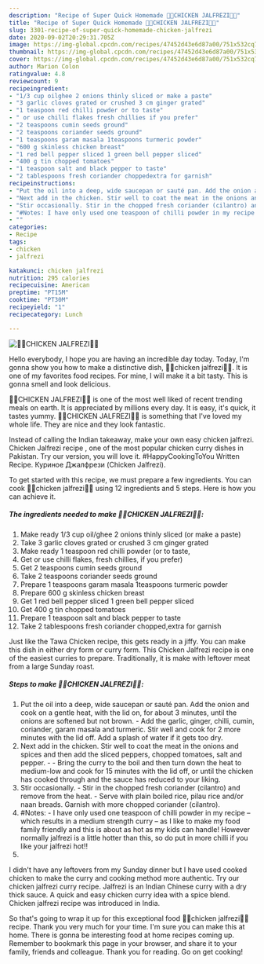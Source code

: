 ```yaml
---
description: "Recipe of Super Quick Homemade 🍗🥗CHICKEN JALFREZI🍗🥗"
title: "Recipe of Super Quick Homemade 🍗🥗CHICKEN JALFREZI🍗🥗"
slug: 3301-recipe-of-super-quick-homemade-chicken-jalfrezi
date: 2020-09-02T20:29:31.705Z
image: https://img-global.cpcdn.com/recipes/47452d43e6d87a00/751x532cq70/🍗🥗chicken-jalfrezi🍗🥗-recipe-main-photo.jpg
thumbnail: https://img-global.cpcdn.com/recipes/47452d43e6d87a00/751x532cq70/🍗🥗chicken-jalfrezi🍗🥗-recipe-main-photo.jpg
cover: https://img-global.cpcdn.com/recipes/47452d43e6d87a00/751x532cq70/🍗🥗chicken-jalfrezi🍗🥗-recipe-main-photo.jpg
author: Marion Colon
ratingvalue: 4.8
reviewcount: 9
recipeingredient:
- "1/3 cup oilghee 2 onions thinly sliced or make a paste"
- "3 garlic cloves grated or crushed 3 cm ginger grated"
- "1 teaspoon red chilli powder or to taste"
- " or use chilli flakes fresh chillies if you prefer"
- "2 teaspoons cumin seeds ground"
- "2 teaspoons coriander seeds ground"
- "1 teaspoons garam masala 1teaspoons turmeric powder"
- "600 g skinless chicken breast"
- "1 red bell pepper sliced 1 green bell pepper sliced"
- "400 g tin chopped tomatoes"
- "1 teaspoon salt and black pepper to taste"
- "2 tablespoons fresh coriander choppedextra for garnish"
recipeinstructions:
- "Put the oil into a deep, wide saucepan or sauté pan. Add the onion and cook on a gentle heat, with the lid on, for about 3 minutes, until the onions are softened but not brown. Add the garlic, ginger, chilli, cumin, coriander, garam masala and turmeric. Stir well and cook for 2 more minutes with the lid off. Add a splash of water if it gets too dry."
- "Next add in the chicken. Stir well to coat the meat in the onions and spices and then add the sliced peppers, chopped tomatoes, salt and pepper.  Bring the curry to the boil and then turn down the heat to medium-low and cook for 15 minutes with the lid off, or until the chicken has cooked through and the sauce has reduced to your liking."
- "Stir occasionally. Stir in the chopped fresh coriander (cilantro) and remove from the heat. Serve with plain boiled rice, pilau rice and/or naan breads. Garnish with more chopped coriander (cilantro)."
- "#Notes: I have only used one teaspoon of chilli powder in my recipe – which results in a medium strength curry – as I like to make my food family friendly and this is about as hot as my kids can handle! However normally jalfrezi is a little hotter than this, so do put in more chilli if you like your jalfrezi hot!!"
- ""
categories:
- Recipe
tags:
- chicken
- jalfrezi

katakunci: chicken jalfrezi 
nutrition: 295 calories
recipecuisine: American
preptime: "PT15M"
cooktime: "PT30M"
recipeyield: "1"
recipecategory: Lunch

---
```



![🍗🥗CHICKEN JALFREZI🍗🥗](https://img-global.cpcdn.com/recipes/47452d43e6d87a00/751x532cq70/🍗🥗chicken-jalfrezi🍗🥗-recipe-main-photo.jpg)

Hello everybody, I hope you are having an incredible day today. Today, I'm gonna show you how to make a distinctive dish, 🍗🥗chicken jalfrezi🍗🥗. It is one of my favorites food recipes. For mine, I will make it a bit tasty. This is gonna smell and look delicious.

🍗🥗CHICKEN JALFREZI🍗🥗 is one of the most well liked of recent trending meals on earth. It is appreciated by millions every day. It is easy, it's quick, it tastes yummy. 🍗🥗CHICKEN JALFREZI🍗🥗 is something that I've loved my whole life. They are nice and they look fantastic.

Instead of calling the Indian takeaway, make your own easy chicken jalfrezi. Chicken Jalfrezi recipe , one of the most popular chicken curry dishes in Pakistan. Try our version, you will love it. #HappyCookingToYou Written Recipe. Куриное Джалфрези (Chicken Jalfrezi).


To get started with this recipe, we must prepare a few ingredients. You can cook 🍗🥗chicken jalfrezi🍗🥗 using 12 ingredients and 5 steps. Here is how you can achieve it.

<!--inarticleads1-->

##### The ingredients needed to make 🍗🥗CHICKEN JALFREZI🍗🥗:

1. Make ready 1/3 cup oil/ghee 2 onions thinly sliced (or make a paste)
1. Take 3 garlic cloves grated or crushed 3 cm ginger grated
1. Make ready 1 teaspoon red chilli powder (or to taste,
1. Get  or use chilli flakes, fresh chillies, if you prefer)
1. Get 2 teaspoons cumin seeds ground
1. Take 2 teaspoons coriander seeds ground
1. Prepare 1 teaspoons garam masala 1teaspoons turmeric powder
1. Prepare 600 g skinless chicken breast
1. Get 1 red bell pepper sliced 1 green bell pepper sliced
1. Get 400 g tin chopped tomatoes
1. Prepare 1 teaspoon salt and black pepper to taste
1. Take 2 tablespoons fresh coriander chopped,extra for garnish


Just like the Tawa Chicken recipe, this gets ready in a jiffy. You can make this dish in either dry form or curry form. This Chicken Jalfrezi recipe is one of the easiest curries to prepare. Traditionally, it is make with leftover meat from a large Sunday roast. 

<!--inarticleads2-->

##### Steps to make 🍗🥗CHICKEN JALFREZI🍗🥗:

1. Put the oil into a deep, wide saucepan or sauté pan. Add the onion and cook on a gentle heat, with the lid on, for about 3 minutes, until the onions are softened but not brown. - Add the garlic, ginger, chilli, cumin, coriander, garam masala and turmeric. Stir well and cook for 2 more minutes with the lid off. Add a splash of water if it gets too dry.
1. Next add in the chicken. Stir well to coat the meat in the onions and spices and then add the sliced peppers, chopped tomatoes, salt and pepper. -  - Bring the curry to the boil and then turn down the heat to medium-low and cook for 15 minutes with the lid off, or until the chicken has cooked through and the sauce has reduced to your liking.
1. Stir occasionally. - Stir in the chopped fresh coriander (cilantro) and remove from the heat. - Serve with plain boiled rice, pilau rice and/or naan breads. Garnish with more chopped coriander (cilantro).
1. #Notes: - I have only used one teaspoon of chilli powder in my recipe – which results in a medium strength curry – as I like to make my food family friendly and this is about as hot as my kids can handle! However normally jalfrezi is a little hotter than this, so do put in more chilli if you like your jalfrezi hot!!
1. 


I didn&#39;t have any leftovers from my Sunday dinner but I have used cooked chicken to make the curry and cooking method more authentic. Try our chicken jalfrezi curry recipe. Jalfrezi is an Indian Chinese curry with a dry thick sauce. A quick and easy chicken curry idea with a spice blend. Chicken jalfrezi recipe was introduced in India. 

So that's going to wrap it up for this exceptional food 🍗🥗chicken jalfrezi🍗🥗 recipe. Thank you very much for your time. I'm sure you can make this at home. There is gonna be interesting food at home recipes coming up. Remember to bookmark this page in your browser, and share it to your family, friends and colleague. Thank you for reading. Go on get cooking!
